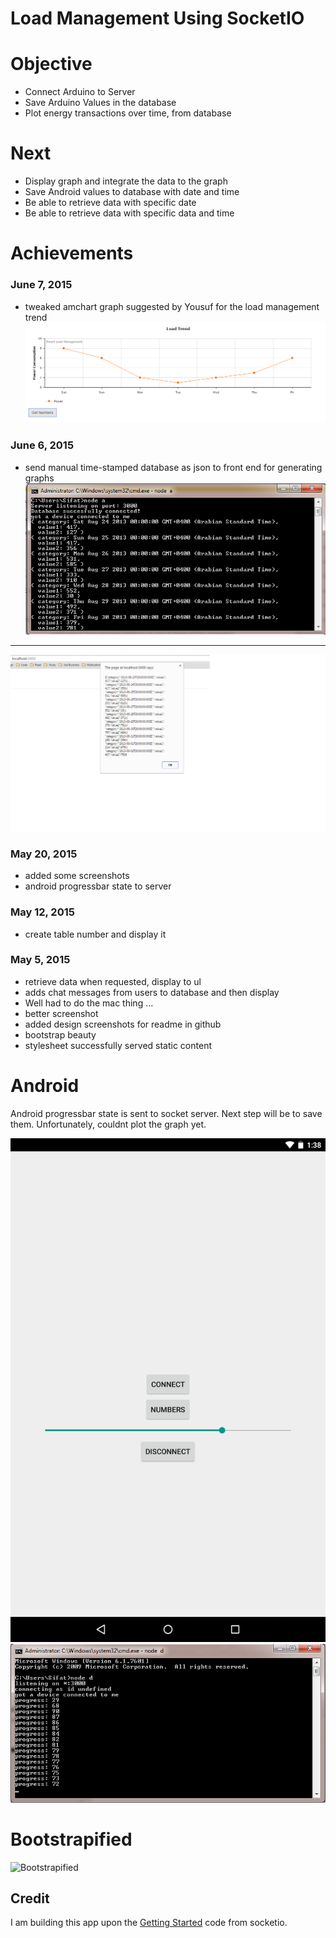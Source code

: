# Load Management Using SocketIO

# Objective
- Connect Arduino to Server
- Save Arduino Values in the database
- Plot energy transactions over time, from database
 

# Next
- Display graph and integrate the data to the graph
- Save Android values to database with date and time
- Be able to retrieve data with specific date
- Be able to retrieve data with specific data and time


# Achievements
### June 7, 2015
- tweaked amchart graph suggested by Yousuf for the load management trend
![Load Management Trend](https://raw.githubusercontent.com/sifatsultan/js-socketio-loadmanagement/master/design/7jun1.png)


### June 6, 2015
 - send manual time-stamped database as json to front end for generating graphs
 ![Console](https://raw.githubusercontent.com/sifatsultan/js-socketio-loadmanagement/master/design/6jun1.png)

***

![Front End Console](https://raw.githubusercontent.com/sifatsultan/js-socketio-loadmanagement/master/design/6jun2.png)


### May 20, 2015

- added some screenshots
- android progressbar state to server

### May 12, 2015

- create table number and display it

### May 5, 2015

- retrieve data when requested, display to ul
- adds chat messages from users to database and then display
- Well had to do the mac thing …
- better screenshot
- added design screenshots for readme in github
- bootstrap beauty
- stylesheet successfully served static content

# Android 
Android progressbar state is sent to socket server. Next step will be to save them. Unfortunately, couldnt plot the graph yet.

![img](https://raw.githubusercontent.com/sifatsultan/js-socketio-loadmanagement/master/design/3.png)
![img](https://raw.githubusercontent.com/sifatsultan/js-socketio-loadmanagement/master/design/4.png)

# Bootstrapified
![Bootstrapified](https://raw.githubusercontent/sifatsultan/js-socketio-loadmanagement/master/design/2.png)

## Credit
I am building this app upon the  [Getting Started](http://socket.io/get-started/chat/) code from socketio.
